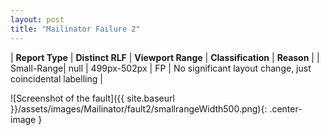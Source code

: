 ```yaml
---
layout: post
title: "Mailinator Failure 2"
---
```

| **Report Type** | **Distinct RLF** | **Viewport Range** | **Classification** | **Reason** |
| Small-Range| null | 499px-502px | FP | No significant layout change, just coincidental labelling | 

![Screenshot of the fault]({{ site.baseurl }}/assets/images/Mailinator/fault2/smallrangeWidth500.png){: .center-image }